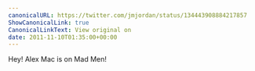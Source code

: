 ```yaml
---
canonicalURL: https://twitter.com/jmjordan/status/134443908884217857
ShowCanonicalLink: true
CanonicalLinkText: View original on
date: 2011-11-10T01:35:00+00:00
---
```

Hey! Alex Mac is on Mad Men!